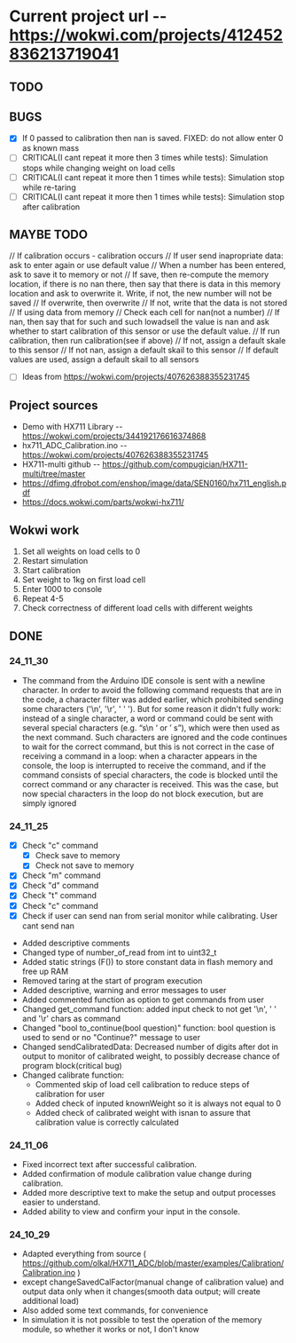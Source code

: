 # Current project url -- https://wokwi.com/projects/412452836213719041

## TODO

## BUGS

- [x] If 0 passed to calibration then nan is saved. FIXED: do not allow enter 0 as known mass
- [ ] CRITICAL(I cant repeat it more then 3 times while tests): Simulation stops while changing weight on load cells
- [ ] CRITICAL(I cant repeat it more then 1 times while tests): Simulation stop while re-taring
- [ ] CRITICAL(I cant repeat it more then 1 times while tests): Simulation stop after calibration

## MAYBE TODO

// If calibration occurs - calibration occurs
// If user send inapropriate data: ask to enter again or use default value
// When a number has been entered, ask to save it to memory or not
    // If save, then re-compute the memory location, if there is no nan there, then say that there is data in this memory location and ask to overwrite it. Write, if not, the new number will not be saved
    // If overwrite, then overwrite
    // If not, write that the data is not stored
// If using data from memory
// Check each cell for nan(not a number)
    // If nan, then say that for such and such lowadsell the value is nan and ask whether to start calibration of this sensor or use the default value.
    // If run calibration, then run calibration(see if above)
    // If not, assign a default skale to this sensor
    // If not nan, assign a default skail to this sensor
// If default values are used, assign a default skail to all sensors

- [ ] Ideas from https://wokwi.com/projects/407626388355231745

## Project sources

- Demo with HX711 Library -- https://wokwi.com/projects/344192176616374868
- hx711_ADC_Calibration.ino -- https://wokwi.com/projects/407626388355231745
- HX711-multi github -- https://github.com/compugician/HX711-multi/tree/master
- https://dfimg.dfrobot.com/enshop/image/data/SEN0160/hx711_english.pdf
- https://docs.wokwi.com/parts/wokwi-hx711/


## Wokwi work

1. Set all weights on load cells to 0
2. Restart simulation
3. Start calibration
4. Set weight to 1kg on first load cell
5. Enter 1000 to console
6. Repeat 4-5
7. Check correctness of different load cells with different weights

## DONE

### 24_11_30

- The command from the Arduino IDE console is sent with a newline character. In order to avoid the following command requests that are in the code, a character filter was added earlier, which prohibited sending some characters ('\n', '\r', ' ' '). But for some reason it didn't fully work: instead of a single character, a word or command could be sent with several special characters (e.g. “s\n ‘ or ’ s”), which were then used as the next command. Such characters are ignored and the code continues to wait for the correct command, but this is not correct in the case of receiving a command in a loop: when a character appears in the console, the loop is interrupted to receive the command, and if the command consists of special characters, the code is blocked until the correct command or any character is received. This was the case, but now special characters in the loop do not block execution, but are simply ignored

### 24_11_25

- [x] Check "c" command
    - [x] Check save to memory
    - [x] Check not save to memory
- [x] Check "m" command
- [x] Check "d" command
- [x] Check "t" command
- [x] Check "c" command
- [x] Check if user can send nan from serial monitor while calibrating. User cant send nan

- Added descriptive comments
- Changed type of number_of_read from int to uint32_t
- Added static strings (F()) to store constant data in flash memory and free up RAM
- Removed taring at the start of program execution
- Added descriptive, warning and error messages to user
- Added commented function as option to get commands from user
- Changed get_command function: added input check to not get '\n', ' ' and '\r' chars as command
- Changed "bool to_continue(bool question)" function: bool question is used to send or no "Continue?" message to user
- Changed sendCalibratedData: Decreased number of digits after dot in output to monitor of calibrated weight, to possibly decrease chance of program block(critical bug)
- Changed calibrate function:
    - Commented skip of load cell calibration to reduce steps of calibration for user
    - Added check of inputed knownWeight so it is always not equal to 0
    - Added check of calibrated weight with isnan to assure that calibration value is correctly calculated

### 24_11_06

- Fixed incorrect text after successful calibration.
- Added confirmation of module calibration value change during calibration.
- Added more descriptive text to make the setup and output processes easier to understand.
- Added ability to view and confirm your input in the console.

### 24_10_29

- Adapted everything from source ( https://github.com/olkal/HX711_ADC/blob/master/examples/Calibration/Calibration.ino )
- except changeSavedCalFactor(manual change of calibration value) and output data only when it changes(smooth data output; will create additional load)
- Also added some text commands, for convenience
- In simulation it is not possible to test the operation of the memory module, so whether it works or not, I don't know